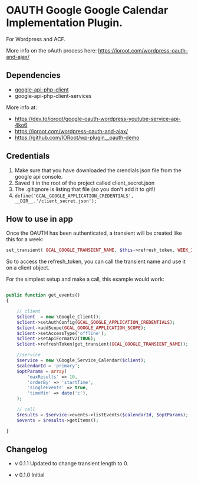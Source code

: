 # OAUTH Google Google Calendar Implementation Plugin.

For Wordpress and ACF.

More info on the oAuth process here: https://ioroot.com/wordpress-oauth-and-ajax/  

## Dependencies
- [google-api-php-client](https://github.com/googleapis/google-api-php-client)
- google-api-php-client-services


More info at:                                                           
- https://dev.to/ioroot/google-oauth-wordpress-youtube-service-api-4ko6    
- https://ioroot.com/wordpress-oauth-and-ajax/                             
- https://github.com/IORoot/wp-plugin__oauth-demo        


## Credentials 
1. Make sure that you have downloaded the crendials json file from the google api console.
1. Saved it in the root of the project called client_secret.json
1. The .gitignore is listing that file (so you don't add it to git!)
1. `define('GCAL_GOOGLE_APPLICATION_CREDENTIALS', __DIR__.'/client_secret.json');`

## How to use in app

Once the OAUTH has been authenticated, a transient will be created like this for a week:

```php
set_transient( GCAL_GOOGLE_TRANSIENT_NAME, $this->refresh_token, WEEK_IN_SECONDS );
```

So to access the refresh_token, you can call the transient name and use it on a client object.

For the simplest setup and make a call, this example would work:

```php

public function get_events()
{

    // client
    $client  = new \Google_Client();
    $client->setAuthConfig(GCAL_GOOGLE_APPLICATION_CREDENTIALS);
    $client->addScope(GCAL_GOOGLE_APPLICATION_SCOPE);
    $client->setAccessType('offline');
    $client->setApiFormatV2(TRUE);
    $client->refreshToken(get_transient(GCAL_GOOGLE_TRANSIENT_NAME));

    //service
    $service = new \Google_Service_Calendar($client);
    $calendarId = 'primary';
    $optParams = array(
        'maxResults' => 10,
        'orderBy' => 'startTime',
        'singleEvents' => true,
        'timeMin' => date('c'),
    );

    // call
    $results = $service->events->listEvents($calendarId, $optParams);
    $events = $results->getItems(); 

}
```


## Changelog

- v 0.1.1
Updated to change transient length to 0.

- v 0.1.0 
Initial